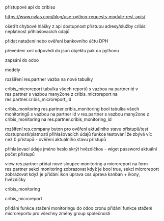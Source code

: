přístupové api do cribisu

https://www.nylas.com/blog/use-python-requests-module-rest-apis/


ošetřit chybové hlášky z api
dostupnost přístupu adresy/služby cribis
neplatnost přihlašovacích údajů

přidat natažení nebo ověření bankovního účtu DPH


převedení xml odpovědi do json objektu pak do pythonu

zapsání do odoo

modely

rozšíření res.partner
vazba na nové tabulky

cribis_microreport
tabulka všech reportů s vazbou na partner id v res.partner s vazbou many2one z cribis_microreport na res.partner.cribis_microreport_id

cribis_monitoring
res.partner.cribis_monitoring bool
tabulka všech monitoringů s vazbou na partner id v res.partner s vazbou many2one z cribis_monitoring na res.partner.cribis_monitoring_id

rozšíření res.company
buton pro ověření aktuálního stavu přístupů/test dostupnosti/platnosti přihlašovacích údajů
funkce testování že zbývá víc než 0 přístupů - ověření aktuálního stavu přístupů

přihlašovací údaje
jméno
heslo skrýt hvězdičkou - wiget password
aktuální počet přístupů



view
res.partner
přidat nové sloupce monitoring a microreport na form res.partner sekci monitoring zobrazovat když je bool true, sekci microreport zobrazovat když je
přidání ikon
úprava css
úprava kanban + ikony, hvězdičky


cribis_monitoring

cribis_microreport


přidání funkce stažení monitoringu do odoo cronu
přidání funkce stažení microreportu pro všechny změny group společnosti


